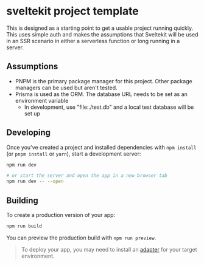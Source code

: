 # sveltekit project template

This is designed as a starting point to get a usable project running quickly. This uses simple auth and makes the assumptions that Sveltekit will be used in an SSR scenario in either a serverless function or long running in a server.

## Assumptions

- PNPM is the primary package manager for this project. Other package managers can be used but aren't tested.
- Prisma is used as the ORM. The database URL needs to be set as an environment variable
  - In development, use "file:./test.db" and a local test database will be set up

## Developing

Once you've created a project and installed dependencies with `npm install` (or `pnpm install` or `yarn`), start a development server:

```bash
npm run dev

# or start the server and open the app in a new browser tab
npm run dev -- --open
```

## Building

To create a production version of your app:

```bash
npm run build
```

You can preview the production build with `npm run preview`.

> To deploy your app, you may need to install an [adapter](https://kit.svelte.dev/docs/adapters) for your target environment.
